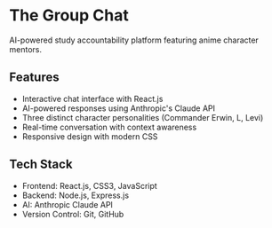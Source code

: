 # The Group Chat
AI-powered study accountability platform featuring anime character mentors.

## Features
- Interactive chat interface with React.js
- AI-powered responses using Anthropic's Claude API
- Three distinct character personalities (Commander Erwin, L, Levi)
- Real-time conversation with context awareness
- Responsive design with modern CSS

## Tech Stack
- Frontend: React.js, CSS3, JavaScript
- Backend: Node.js, Express.js
- AI: Anthropic Claude API
- Version Control: Git, GitHub
